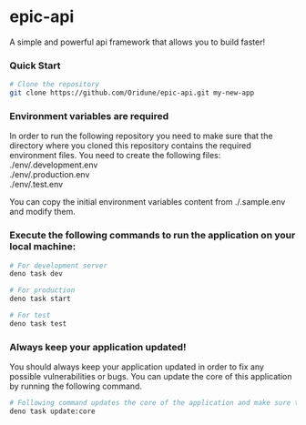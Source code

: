 # epic-api

A simple and powerful api framework that allows you to build faster!

### Quick Start

```sh
# Clone the repository
git clone https://github.com/Oridune/epic-api.git my-new-app
```

### Environment variables are required

In order to run the following repository you need to make sure that the
directory where you cloned this repository contains the required environment
files. You need to create the following files:\
./env/.development.env\
./env/.production.env\
./env/.test.env

You can copy the initial environment variables content from ./.sample.env and
modify them.

### Execute the following commands to run the application on your local machine:

```sh
# For development server
deno task dev

# For production
deno task start

# For test
deno task test
```

### Always keep your application updated!

You should always keep your application updated in order to fix any possible
vulnerabilities or bugs. You can update the core of this application by running
the following command.

```sh
# Following command updates the core of the application and make sure that the application has the latest security patches.
deno task update:core
```

